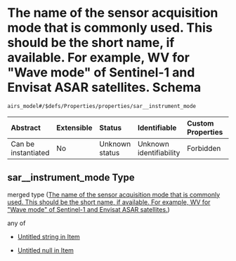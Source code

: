 # The name of the sensor acquisition mode that is commonly used. This should be the short name, if available. For example, WV for "Wave mode" of Sentinel-1 and Envisat ASAR satellites. Schema

```txt
airs_model#/$defs/Properties/properties/sar__instrument_mode
```



| Abstract            | Extensible | Status         | Identifiable            | Custom Properties | Additional Properties | Access Restrictions | Defined In                                                      |
| :------------------ | :--------- | :------------- | :---------------------- | :---------------- | :-------------------- | :------------------ | :-------------------------------------------------------------- |
| Can be instantiated | No         | Unknown status | Unknown identifiability | Forbidden         | Allowed               | none                | [model.schema.json\*](model.schema.json "open original schema") |

## sar\_\_instrument\_mode Type

merged type ([The name of the sensor acquisition mode that is commonly used. This should be the short name, if available. For example, WV for "Wave mode" of Sentinel-1 and Envisat ASAR satellites.](model-defs-properties-properties-the-name-of-the-sensor-acquisition-mode-that-is-commonly-used-this-should-be-the-short-name-if-available-for-example-wv-for-wave-mode-of-sentinel-1-and-envisat-asar-satellites.md))

any of

* [Untitled string in Item](model-defs-properties-properties-the-name-of-the-sensor-acquisition-mode-that-is-commonly-used-this-should-be-the-short-name-if-available-for-example-wv-for-wave-mode-of-sentinel-1-and-envisat-asar-satellites-anyof-0.md "check type definition")

* [Untitled null in Item](model-defs-properties-properties-the-name-of-the-sensor-acquisition-mode-that-is-commonly-used-this-should-be-the-short-name-if-available-for-example-wv-for-wave-mode-of-sentinel-1-and-envisat-asar-satellites-anyof-1.md "check type definition")
